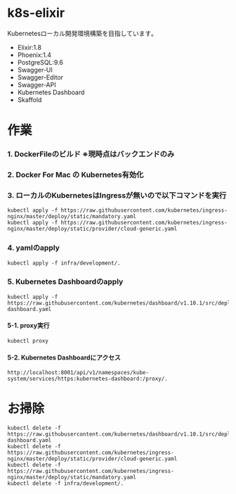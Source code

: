 # k8s-elixir
Kubernetesローカル開発環境構築を目指しています｡

- Elixir:1.8
- Phoenix:1.4
- PostgreSQL:9.6
- Swagger-UI
- Swagger-Editor
- Swagger-API
- Kubernetes Dashboard
- Skaffold 

# 作業
### 1. DockerFileのビルド ※現時点はバックエンドのみ
### 2. Docker For Mac の Kubernetes有効化
### 3. ローカルのKubernetesはIngressが無いので以下コマンドを実行
```
kubectl apply -f https://raw.githubusercontent.com/kubernetes/ingress-nginx/master/deploy/static/mandatory.yaml
kubectl apply -f https://raw.githubusercontent.com/kubernetes/ingress-nginx/master/deploy/static/provider/cloud-generic.yaml
```
### 4. yamlのapply
```
kubectl apply -f infra/development/.
```
### 5. Kubernetes Dashboardのapply
```
kubectl apply -f https://raw.githubusercontent.com/kubernetes/dashboard/v1.10.1/src/deploy/recommended/kubernetes-dashboard.yaml
```
#### 5-1. proxy実行
```
kubectl proxy
```
#### 5-2. Kubernetes Dashboardにアクセス
```
http://localhost:8001/api/v1/namespaces/kube-system/services/https:kubernetes-dashboard:/proxy/.
```

# お掃除
```
kubectl delete -f https://raw.githubusercontent.com/kubernetes/dashboard/v1.10.1/src/deploy/recommended/kubernetes-dashboard.yaml
kubectl delete -f https://raw.githubusercontent.com/kubernetes/ingress-nginx/master/deploy/static/provider/cloud-generic.yaml
kubectl delete -f https://raw.githubusercontent.com/kubernetes/ingress-nginx/master/deploy/static/mandatory.yaml
kubectl delete -f infra/development/.
```
